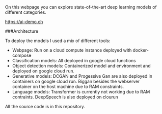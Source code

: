 
On this webpage you can explore state-of-the-art deep learning models of different categories.

https://ai-demo.ch

###Architecture

To deploy the models I used a mix of different tools:
  - Webpage: Run on a cloud compute instance deployed with docker-compose
  - Classification models: All deployed in google cloud functions
  - Object detection models: Containerized model and environment and deployed on google cloud run.
  - Generative models: DCGAN and Progessive Gan are also deployed in containers on google cloud run. Biggan besides the webserver container on the host machine due to RAM constraints.
  - Language models: Transformer is currently not working due to RAM contraints. DeepSpeech is also deployed on clourun
  

All the source code is in this repository. 
